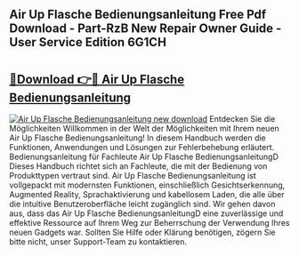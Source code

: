 ## Air Up Flasche Bedienungsanleitung Free Pdf Download - Part-RzB New Repair Owner Guide - User Service Edition 6G1CH

# <h2><a href="http://df1lct.blite.top/?on=Air+Up+Flasche+Bedienungsanleitung">🔗Download 👉🔴 Air Up Flasche Bedienungsanleitung</a></h2>

[![Air Up Flasche Bedienungsanleitung new download](https://i.imgur.com/lujVjoI.png)](http://df1lct.blite.top/?on=Air+Up+Flasche+Bedienungsanleitung)
Entdecken Sie die Möglichkeiten Willkommen in der Welt der Möglichkeiten mit Ihrem neuen Air Up Flasche Bedienungsanleitung! In diesem Handbuch werden die Funktionen, Anwendungen und Lösungen zur Fehlerbehebung erläutert. Bedienungsanleitung für Fachleute Air Up Flasche BedienungsanleitungD Dieses Handbuch richtet sich an Fachleute, die mit der Bedienung von Produkttypen vertraut sind. Air Up Flasche Bedienungsanleitung ist vollgepackt mit modernsten Funktionen, einschließlich Gesichtserkennung, Augmented Reality, Sprachaktivierung und kabellosem Laden, die alle über die intuitive Benutzeroberfläche leicht zugänglich sind. Wir gehen davon aus, dass das Air Up Flasche BedienungsanleitungD eine zuverlässige und effektive Ressource auf Ihrem Weg zur Beherrschung der Verwendung Ihres neuen Gadgets war. Sollten Sie Hilfe oder Klärung benötigen, zögern Sie bitte nicht, unser Support-Team zu kontaktieren.
